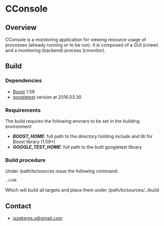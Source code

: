 # CConsole #

## Overview ##
CConsole is a monitoring application for viewing resource usage of processes (already running or to be run). It is composed of a GUI (cview) and a monitoring (backend) process (cmonitor).

## Build ##
### Dependencies ###
* [Boost](http://www.boost.org/) 1.59
* [googletest](https://github.com/google/googletest) version at 2016.03.30

### Requirements ###
The build requires the following envvars to be set in the building environment
* ***BOOST_HOME***: full path to the directory holding include and lib for Boost library (1.59+)
* ***GOOGLE_TEST_HOME***: full path to the built googletest library

### Build procedure ###
Under /path/to/sources issue the following command:

```bash
./cmk
```

Which will build all targets and place them under /path/to/sources/../build


## Contact ##
* iszekeres.x@gmail.com
